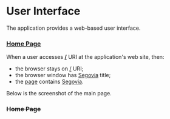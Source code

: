 # User Interface

The application provides a web-based user interface.

### [Home Page](- "home")

When a user accesses **[/](- "load(#TEXT)")** URI at the application's
web site, then:

* the browser stays on [/](- "?=uri") URI;
* the browser window has [Segovia](- "?=title") title;
* the [page](- "#body=text(body)") contains
  [Segovia](- "?=contains(#body, #TEXT)").

Below is the screenshot of the main page.

<span ext:screenshot=""></span>

### ~~Home Page~~
